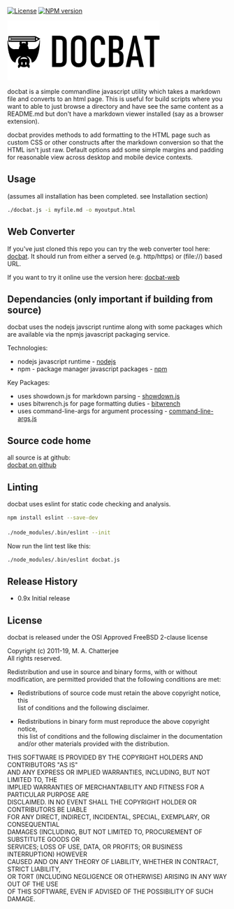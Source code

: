 [![License](https://img.shields.io/badge/License-BSD%202--Clause-blue.svg)](https://opensource.org/licenses/BSD-2-Clause)
[![NPM version](https://img.shields.io/npm/v/bitwrench.svg?style=flat-square)](https://www.npmjs.com/package/docbat)

[![docbat](./icon/docbat-logo-small.png)](http://www.deftio.com/docbat)

docbat is a simple commandline javascript utility which takes a markdown file and converts to an html page.  This is useful for build scripts where you want to able to just browse a directory and have see the same content as a README.md but don't have a markdown viewer installed (say as a browser extension).

docbat provides methods to add formatting to the HTML page such as custom CSS or other constructs after the markdown conversion so that the HTML isn't just raw.  Default options add some simple margins and padding for reasonable view across desktop and mobile device contexts.


## Usage 
(assumes all installation has been completed.  see Installation section)


```bash 
./docbat.js -i myfile.md -o myoutput.html
```


## Web Converter
If you've just cloned this repo you can try the web converter tool here: [docbat](./docbat-web.html).  It should run from either a served (e.g. http/https) or (file://) based URL.
   
If you want to try it online use the version here: [docbat-web](https://deftio.com/docbat/docbat-web.html)


## Dependancies (only important if building from source)
docbat uses the nodejs javscript runtime along with some packages which are available via the npmjs javascript packaging service.

Technologies:
* nodejs javascript runtime -  [nodejs](https://nodejs.org/en/)  
* npm - package manager javascript packages - [npm](https://docs.npmjs.com/cli/install)

Key Packages:
* uses showdown.js for markdown parsing - [showdown.js](https://www.npmjs.com/package/showdown)
* uses bitwrench.js for page formatting duties - [bitwrench](https://www.npmjs.com/package/bitwrench)
* uses command-line-args for argument processing - [command-line-args.js](https://www.npmjs.com/package/command-line-args)
  
  
   

## Source code home  
all source is at github:  
[docbat  on github](http://github.com/deftio/docbat )  


## Linting 
docbat  uses eslint for static code checking and analysis.

```bash
npm install eslint --save-dev

./node_modules/.bin/eslint --init

```
Now run the lint test like this:
```bash
./node_modules/.bin/eslint docbat.js   
```

## Release History  
* 0.9x Initial release  
  
## License  
docbat  is released under the OSI Approved FreeBSD 2-clause license  

Copyright (c) 2011-19, M. A. Chatterjee <deftio at deftio dot com>  
All rights reserved.  
  
Redistribution and use in source and binary forms, with or without  
modification, are permitted provided that the following conditions are met:  
  
* Redistributions of source code must retain the above copyright notice, this  
  list of conditions and the following disclaimer.  

* Redistributions in binary form must reproduce the above copyright notice,  
  this list of conditions and the following disclaimer in the documentation  
  and/or other materials provided with the distribution.  

THIS SOFTWARE IS PROVIDED BY THE COPYRIGHT HOLDERS AND CONTRIBUTORS "AS IS"  
AND ANY EXPRESS OR IMPLIED WARRANTIES, INCLUDING, BUT NOT LIMITED TO, THE  
IMPLIED WARRANTIES OF MERCHANTABILITY AND FITNESS FOR A PARTICULAR PURPOSE ARE  
DISCLAIMED. IN NO EVENT SHALL THE COPYRIGHT HOLDER OR CONTRIBUTORS BE LIABLE  
FOR ANY DIRECT, INDIRECT, INCIDENTAL, SPECIAL, EXEMPLARY, OR CONSEQUENTIAL  
DAMAGES (INCLUDING, BUT NOT LIMITED TO, PROCUREMENT OF SUBSTITUTE GOODS OR  
SERVICES; LOSS OF USE, DATA, OR PROFITS; OR BUSINESS INTERRUPTION) HOWEVER  
CAUSED AND ON ANY THEORY OF LIABILITY, WHETHER IN CONTRACT, STRICT LIABILITY,  
OR TORT (INCLUDING NEGLIGENCE OR OTHERWISE) ARISING IN ANY WAY OUT OF THE USE  
OF THIS SOFTWARE, EVEN IF ADVISED OF THE POSSIBILITY OF SUCH DAMAGE.  




